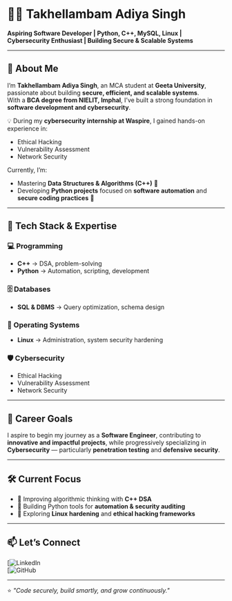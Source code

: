 # 👨‍💻 Takhellambam Adiya Singh  

**Aspiring Software Developer | Python, C++, MySQL, Linux | Cybersecurity Enthusiast | Building Secure & Scalable Systems**  

---

## 🚀 About Me  

I’m **Takhellambam Adiya Singh**, an MCA student at **Geeta University**, passionate about building **secure, efficient, and scalable systems**.  
With a **BCA degree from NIELIT, Imphal**, I’ve built a strong foundation in **software development and cybersecurity**.  

💡 During my **cybersecurity internship at Waspire**, I gained hands-on experience in:
- Ethical Hacking  
- Vulnerability Assessment  
- Network Security  

Currently, I’m:
- Mastering **Data Structures & Algorithms (C++)** 🧩  
- Developing **Python projects** focused on **software automation** and **secure coding practices** 🔐  

---

## 🧠 Tech Stack & Expertise  

### 💻 Programming  
- **C++** → DSA, problem-solving  
- **Python** → Automation, scripting, development  

### 🗄️ Databases  
- **SQL & DBMS** → Query optimization, schema design  

### 🐧 Operating Systems  
- **Linux** → Administration, system security hardening  

### 🛡️ Cybersecurity  
- Ethical Hacking  
- Vulnerability Assessment  
- Network Security  

---

## 🎯 Career Goals  

I aspire to begin my journey as a **Software Engineer**, contributing to **innovative and impactful projects**, while progressively specializing in **Cybersecurity** — particularly **penetration testing** and **defensive security**.

---

## 🛠️ Current Focus  

- 📘 Improving algorithmic thinking with **C++ DSA**  
- 🧩 Building Python tools for **automation & security auditing**  
- 🔐 Exploring **Linux hardening** and **ethical hacking frameworks**

---

## 📫 Let’s Connect  

[![LinkedIn](https://www.linkedin.com/in/adiya-takhellambam/)  
[![GitHub](https://github.com/AdiyaTakhell/AdiyaTakhell/)  

---

⭐ *"Code securely, build smartly, and grow continuously."*  
